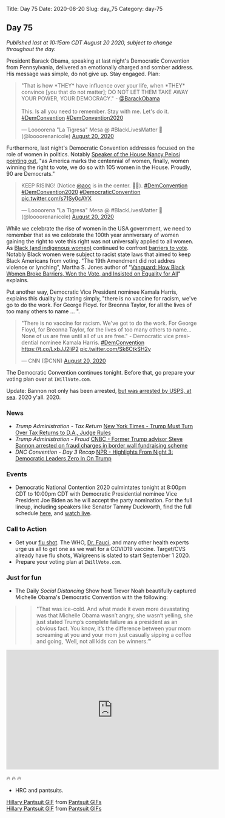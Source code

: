 Title: Day 75
Date: 2020-08-20
Slug: day_75
Category: day-75

## Day 75   

_Published last at 10:15am CDT August 20 2020, subject to change throughout the day._

President Barack Obama, speaking at last night's Democratic Convention from Pennsylvania, delivered an emotionally charged and somber address. His message was simple, do not give up. Stay engaged. Plan:

<blockquote class="twitter-tweet"><p lang="en" dir="ltr">&quot;That is how *THEY* have influence over your life, when *THEY* convince [you that do not matter]; DO NOT LET THEM TAKE AWAY YOUR POWER, YOUR DEMOCRACY.&quot; - <a href="https://twitter.com/BarackObama?ref_src=twsrc%5Etfw">@BarackObama</a> <br><br>This. Is all you need to remember. Stay with me. Let&#39;s do it. <a href="https://twitter.com/hashtag/DemConvention?src=hash&amp;ref_src=twsrc%5Etfw">#DemConvention</a> <a href="https://twitter.com/hashtag/DemConvention2020?src=hash&amp;ref_src=twsrc%5Etfw">#DemConvention2020</a></p>&mdash; Loooorena &quot;La Tigresa&quot; Mesa @ #BlackLivesMatter 🖤 (@loooorenanicole) <a href="https://twitter.com/loooorenanicole/status/1296276234935115781?ref_src=twsrc%5Etfw">August 20, 2020</a></blockquote> <script async src="https://platform.twitter.com/widgets.js" charset="utf-8"></script>

Furthermore, last night's Democratic Convention addresses focused on the role of women in politics. Notably [Speaker of the House Nancy Pelosi pointing out](https://www.cnn.com/2020/08/19/politics/nancy-pelosi-speech-transcript/index.html), "as America marks the centennial of women, finally, women winning the right to vote, we do so with 105 women in the House. Proudly, 90 are Democrats."

<blockquote class="twitter-tweet"><p lang="en" dir="ltr">KEEP RISING! (Notice <a href="https://twitter.com/AOC?ref_src=twsrc%5Etfw">@aoc</a> is in the center. 👀😍). <a href="https://twitter.com/hashtag/DemConvention?src=hash&amp;ref_src=twsrc%5Etfw">#DemConvention</a> <a href="https://twitter.com/hashtag/DemConvention2020?src=hash&amp;ref_src=twsrc%5Etfw">#DemConvention2020</a> <a href="https://twitter.com/hashtag/DemocraticConvention?src=hash&amp;ref_src=twsrc%5Etfw">#DemocraticConvention</a> <a href="https://t.co/s71Sy0cAYX">pic.twitter.com/s71Sy0cAYX</a></p>&mdash; Loooorena &quot;La Tigresa&quot; Mesa @ #BlackLivesMatter 🖤 (@loooorenanicole) <a href="https://twitter.com/loooorenanicole/status/1296262932607782913?ref_src=twsrc%5Etfw">August 20, 2020</a></blockquote> <script async src="https://platform.twitter.com/widgets.js" charset="utf-8"></script>

While we celebrate the rise of women in the USA government, we need to remember that as we celebrate the 100th year anniversary of women gaining the right to vote this right was not universally applied to all women. As [Black (and indigenous women)](https://www.npr.org/2020/08/17/903237839/black-women-the-right-to-vote-and-the-19th-amendmen) continued to confront [barriers to vote](https://time.com/5876456/black-women-right-to-vote/). Notably Black women were subject to racist state laws that aimed to keep Black Americans from voting. "The 19th Amendment did not addres violence or lynching", Martha S. Jones author of "[Vanguard: How Black Women Broke Barriers, Won the Vote, and Insisted on Equality for All](https://www.basicbooks.com/titles/martha-s-jones/vanguard/9781541618619/)" explains.

Put another way, Democratic Vice President nominee Kamala Harris, explains this duality by stating simply, "there is no vaccine for racism, we've go to do the work. For George Floyd. for Breonna Taylor, for all the lives of too many others to name ... ".

<blockquote class="twitter-tweet"><p lang="en" dir="ltr">&quot;There is no vaccine for racism. We&#39;ve got to do the work. For George Floyd, for Breonna Taylor, for the lives of too many others to name... None of us are free until all of us are free.&quot; - Democratic vice presidential nominee Kamala Harris. <a href="https://twitter.com/hashtag/DemConvention?src=hash&amp;ref_src=twsrc%5Etfw">#DemConvention</a> <a href="https://t.co/LxbJJ2IiP2">https://t.co/LxbJJ2IiP2</a> <a href="https://t.co/Sk6CtkSH2y">pic.twitter.com/Sk6CtkSH2y</a></p>&mdash; CNN (@CNN) <a href="https://twitter.com/CNN/status/1296341468496437251?ref_src=twsrc%5Etfw">August 20, 2020</a></blockquote> <script async src="https://platform.twitter.com/widgets.js" charset="utf-8"></script>

The Democratic Convention continues tonight. Before that, go prepare your voting plan over at `IWillVote.com`.

Update: Bannon not only has been arrested, [but was arrested by USPS, at sea](https://www.businessinsider.com/steve-bannon-was-arrested-by-us-postal-service-agents-2020-8). 2020 y'all. 2020.

### News

- *Trump Administration - Tax Return* [New York Times - Trump Must Turn Over Tax Returns to D.A., Judge Rules](https://www.nytimes.com/2020/08/20/nyregion/donald-trump-taxes-cyrus-vance.html)
- *Trump Administration - Fraud* [CNBC - Former Trump advisor Steve Bannon arrested on fraud charges in border wall fundraising scheme](https://www.cnbc.com/2020/08/20/former-trump-advisor-steve-bannon-arrested-on-charges-of-defrauding-donors-in-fundraising-scheme.html)
- *DNC Convention - Day 3 Recap* [NPR - Highlights From Night 3: Democratic Leaders Zero In On Trump](https://apps.npr.org/liveblogs/20200819-dnc/)

### Events

- Democratic National Contention 2020 culmintates tonight at 8:00pm CDT to 10:00pm CDT with Democratic Presidential nominee Vice President Joe Biden as he will accept the party nomination. For the full lineup, including speakers like Senator Tammy Duckworth, find the full schedule [here](https://www.demconvention.com/schedule-and-speakers/), and [watch live](https://www.demconvention.com/). 

### Call to Action

- Get your [flu shot](https://www.cnn.com/2020/08/18/health/flu-vaccine-important-coronavirus-wellness/index.html). The WHO, [Dr. Fauci](https://www.nytimes.com/2020/08/16/health/coronavirus-flu-vaccine-twindemic.html), and many other health experts urge us all to get one as we wait for a COVID19 vaccine. Target/CVS already have flu shots, Walgreens is slated to start September 1 2020.
- Prepare your voting plan at `IWillVote.com`.

### Just for fun

- The Daily *Social Distancing* Show host Trevor Noah beautifully captured Michelle Obama's Democratic Convention with the following:

>> "That was ice-cold. And what made it even more devastating was that Michelle Obama wasn’t angry, she wasn’t yelling, she just stated Trump’s complete failure as a president as an obvious fact. You know, it’s the difference between your mom screaming at you and your mom just casually sipping a coffee and going, ‘Well, not all kids can be winners.’" 

<iframe width="560" height="315" src="https://www.youtube.com/embed/noPjcgUDOV0" frameborder="0" allow="accelerometer; autoplay; encrypted-media; gyroscope; picture-in-picture" allowfullscreen></iframe>

🔥 🔥 🔥 

- HRC and pantsuits.

<div class="tenor-gif-embed" data-postid="7209971" data-share-method="host" data-width="100%" data-aspect-ratio="2.0"><a href="https://tenor.com/view/pantsuit-hillary-clinton-pantsuit-power-gif-7209971">Hillary Pantsuit GIF</a> from <a href="https://tenor.com/search/pantsuit-gifs">Pantsuit GIFs</a></div><script type="text/javascript" async src="https://tenor.com/embed.js"></script>

<div class="tenor-gif-embed" data-postid="7209971" data-share-method="host" data-width="100%" data-aspect-ratio="2.0"><a href="https://tenor.com/view/pantsuit-hillary-clinton-pantsuit-power-gif-7209971">Hillary Pantsuit GIF</a> from <a href="https://tenor.com/search/pantsuit-gifs">Pantsuit GIFs</a></div><script type="text/javascript" async src="https://tenor.com/embed.js"></script>